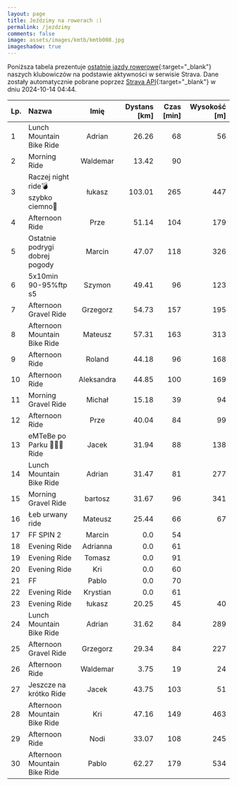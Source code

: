 ```yaml
---
layout: page
title: Jeździmy na rowerach :)
permalink: /jezdzimy
comments: false
image: assets/images/kmtb/kmtb008.jpg
imageshadow: true
---
```


Poniższa tabela prezentuje [ostatnie jazdy rowerowe](https://www.strava.com/clubs/336381){:target="_blank"} naszych klubowiczów na podstawie aktywności w serwisie Strava. Dane zostały automatycznie pobrane poprzez [Strava API](https://developers.strava.com/docs/reference/#api-Clubs-getClubActivitiesById){:target="_blank"} w dniu 2024-10-14 04:44.

Lp. | Nazwa | Imię | Dystans [km] | Czas [min] | Wysokość [m]
:--- | :--- | :---: | ---: | ---: | ---:
1|Lunch Mountain Bike Ride|Adrian|26.26|68|56
2|Morning Ride|Waldemar|13.42|90|
3|Raczej night ride💣szybko ciemno💫|łukasz|103.01|265|447
4|Afternoon Ride|Prze|51.14|104|179
5|Ostatnie podrygi dobrej pogody|Marcin|47.07|118|326
6|5x10min 90-95%ftp s5|Szymon|49.41|96|123
7|Afternoon Gravel Ride|Grzegorz|54.73|157|195
8|Afternoon Mountain Bike Ride|Mateusz|57.31|163|313
9|Afternoon Ride|Roland|44.18|96|168
10|Afternoon Ride|Aleksandra|44.85|100|169
11|Morning Gravel Ride|Michał|15.18|39|94
12|Afternoon Ride|Prze|40.04|84|99
13|eMTeBe po Parku 🚴‍♂️🌳Ride|Jacek|31.94|88|138
14|Lunch Mountain Bike Ride|Adrian|31.47|81|277
15|Morning Gravel Ride|bartosz|31.67|96|341
16|Łeb urwany ride|Mateusz|25.44|66|67
17|FF SPIN 2|Marcin|0.0|54|
18|Evening Ride|Adrianna|0.0|61|
19|Evening Ride|Tomasz|0.0|91|
20|Evening Ride|Kri|0.0|60|
21|FF|Pablo|0.0|70|
22|Evening Ride|Krystian|0.0|61|
23|Evening Ride|łukasz|20.25|45|40
24|Lunch Mountain Bike Ride|Adrian|31.62|84|289
25|Afternoon Gravel Ride|Grzegorz|29.34|84|227
26|Afternoon Ride|Waldemar|3.75|19|24
27|Jeszcze na krótko Ride|Jacek|43.75|103|51
28|Afternoon Mountain Bike Ride|Kri|47.16|149|463
29|Afternoon Ride|Nodi|33.07|108|245
30|Afternoon Mountain Bike Ride|Pablo|62.27|179|534
